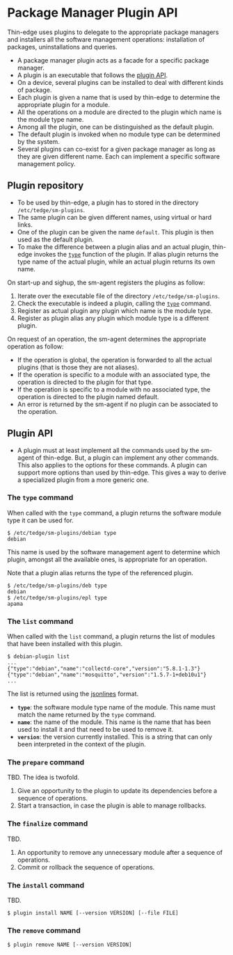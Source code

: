 # Package Manager Plugin API

Thin-edge uses plugins to delegate to the appropriate package managers and installers
all the software management operations: installation of packages, uninstallations and queries.

* A package manager plugin acts as a facade for a specific package manager.
* A plugin is an executable that follows the [plugin API](./#plugin-api).
* On a device, several plugins can be installed to deal with different kinds of package.
* Each plugin is given a name that is used by thin-edge to determine the appropriate plugin for a module.
* All the operations on a module are directed to the plugin which name is the module type name.
* Among all the plugin, one can be distinguished as the default plugin.
* The default plugin is invoked when no module type can be determined by the system.
* Several plugins can co-exist for a given package manager as long as they are given different name.
  Each can implement a specific software management policy.

## Plugin repository

* To be used by thin-edge, a plugin has to stored in the directory `/etc/tedge/sm-plugins`.
* The same plugin can be given different names, using virtual or hard links.
* One of the plugin can be given the name `default`. This plugin is then used as the default plugin.
* To make the difference between a plugin alias and an actual plugin,
  thin-edge invokes the [`type`](./#the_type_command) function of the plugin.
  If alias plugin returns the type name of the actual plugin,
  while an actual plugin returns its own name.

On start-up and sighup, the sm-agent registers the plugins as follow:
1. Iterate over the executable file of the directory `/etc/tedge/sm-plugins`.
2. Check the executable is indeed a plugin, calling the [`type`](./#the_type_command) command.
3. Register as actual plugin any plugin which name is the module type.
3. Register as plugin alias any plugin which module type is a different plugin.

On request of an operation, the sm-agent determines the appropriate operation as follow:
* If the operation is global, the operation is forwarded to all the actual plugins (that is those they are not aliases).
* If the operation is specific to a module with an associated type, the operation is directed to the plugin for that type.
* If the operation is specific to a module with no associated type, the operation is directed to the plugin named default.
* An error is returned by the sm-agent if no plugin can be associated to the operation.

## Plugin API

* A plugin must at least implement all the commands used by the sm-agent of thin-edge.
  But, a plugin can implement any other commands.
  This also applies to the options for these commands.
  A plugin can support more options than used by thin-edge.
  This gives a way to derive a specialized plugin from a more generic one.  

### The `type` command

When called with the `type` command, a plugin returns the software module type it can be used for.

```shell
$ /etc/tedge/sm-plugins/debian type
debian
```

This name is used by the software management agent to determine which plugin, amongst all the available ones,
is appropriate for an operation.

Note that a plugin alias returns the type of the referenced plugin.
```
$ /etc/tedge/sm-plugins/deb type
debian
$ /etc/tedge/sm-plugins/epl type
apama
```

### The `list` command

When called with the `list` command, a plugin returns the list of modules that have been installed with this plugin.

```shell
$ debian-plugin list
...
{"type":"debian","name":"collectd-core","version":"5.8.1-1.3"}
{"type":"debian","name":"mosquitto","version":"1.5.7-1+deb10u1"}
...
```

The list is returned using the [jsonlines](https://jsonlines.org/) format.

* __`type`__: the software module type name of the module. This name must match the name returned by the `type` command.
* __`name`__: the name of the module. This name is the name that has been used to install it and that need to be used to remove it.
* __`version`__: the version currently installed. This is a string that can only been interpreted in the context of the plugin.

### The `prepare` command

TBD. The idea is twofold.
1. Give an opportunity to the plugin to update its dependencies before a sequence of operations.
2. Start a transaction, in case the plugin is able to manage rollbacks. 

### The `finalize` command

TBD.
1. An opportunity to remove any unnecessary module after a sequence of operations.
2. Commit or rollback the sequence of operations. 

### The `install` command

TBD.

```
$ plugin install NAME [--version VERSION] [--file FILE]
```

### The `remove` command

```
$ plugin remove NAME [--version VERSION]
```
